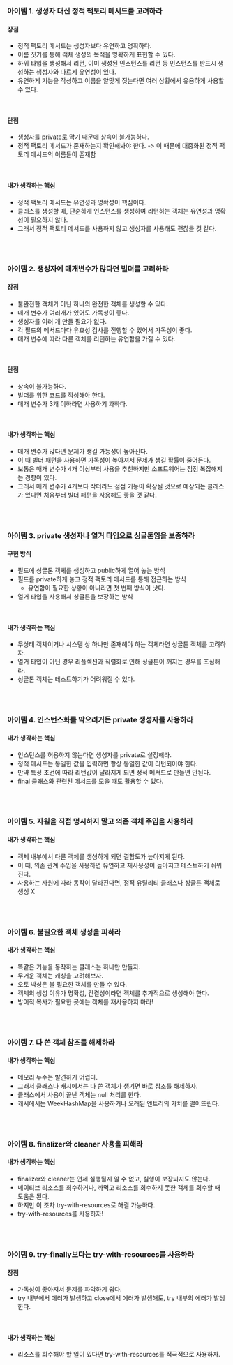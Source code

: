 ### 아이템 1. 생성자 대신 정적 팩토리 메서드를 고려하라

#### 장점
+ 정적 팩토리 메서드는 생성자보다 유연하고 명확하다.
+ 이름 짓기를 통해 객체 생성의 목적을 명확하게 표현할 수 있다.
+ 하위 타입을 생성해서 리턴, 이미 생성된 인스턴스를 리턴 등 인스턴스를 반드시 생성하는 생성자와 다르게 유연성이 있다.
+ 유연하게 기능을 작성하고 이름을 알맞게 짓는다면 여러 상황에서 유용하게 사용할 수 있다.

<br>

#### 단점
+ 생성자를 private로 막기 때문에 상속이 불가능하다.
+ 정적 팩토리 메서드가 존재하는지 확인해봐야 한다. -> 이 때문에 대중화된 정적 팩토리 메서드의 이름들이 존재함

<br>

#### 내가 생각하는 핵심
+ 정적 팩토리 메서드는 유연성과 명확성이 핵심이다. 
+ 클래스를 생성할 때, 단순하게 인스턴스를 생성하여 리턴하는 객체는 유연성과 명확성이 필요하지 않다.
+ 그래서 정적 팩토리 메서드를 사용하지 않고 생성자를 사용해도 괜찮을 것 같다.

<br><br>


### 아이템 2. 생성자에 매개변수가 많다면 빌더를 고려하라

#### 장점
+ 불완전한 객체가 아닌 하나의 완전한 객체를 생성할 수 있다.
+ 매개 변수가 여러개가 있어도 가독성이 좋다.
+ 생성자를 여러 개 만들 필요가 없다.
+ 각 필드의 메서드마다 유효성 검사를 진행할 수 있어서 가독성이 좋다.
+ 매개 변수에 따라 다른 객체를 리턴하는 유연함을 가질 수 있다.

<br>

#### 단점
+ 상속이 불가능하다.
+ 빌더를 위한 코드를 작성해야 한다.
+ 매개 변수가 3개 이하라면 사용하기 과하다. 

<br>

#### 내가 생각하는 핵심
+ 매개 변수가 많다면 문제가 생길 가능성이 높아진다.
+ 이 때 빌더 패턴을 사용하면 가독성이 높아져서 문제가 생길 확률이 줄어든다.
+ 보통은 매개 변수가 4개 이상부터 사용을 추천하지만 소프트웨어는 점점 복잡해지는 경향이 있다.
+ 그래서 매개 변수가 4개보다 작더라도 점점 기능이 확장될 것으로 예상되는 클래스가 있다면 처음부터 빌더 패턴을 사용해도 좋을 것 같다.

<br><br>


### 아이템 3. private 생성자나 열거 타입으로 싱글톤임을 보증하라

#### 구현 방식
+ 필드에 싱글톤 객체를 생성하고 public하게 열어 놓는 방식
+ 필드를 private하게 놓고 정적 팩토리 메서드를 통해 접근하는 방식
    + 유연함이 필요한 상황이 아니라면 첫 번째 방식이 낫다.
+ 열거 타입을 사용해서 싱글톤을 보장하는 방식

<br>

#### 내가 생각하는 핵심
+ 무상태 객체이거나 시스템 상 하나만 존재해야 하는 객체라면 싱글톤 객체를 고려하자.
+ 열거 타입이 아닌 경우 리플렉션과 직렬화로 인해 싱글톤이 깨지는 경우를 조심해라.
+ 싱글톤 객체는 테스트하기가 어려워질 수 있다.

<br><br>


### 아이템 4. 인스턴스화를 막으려거든 private 생성자를 사용하라

#### 내가 생각하는 핵심
+ 인스턴스를 허용하지 않는다면 생성자를 private로 설정해라.
+ 정적 메서드는 동일한 값을 입력하면 항상 동일한 값이 리턴되어야 한다.
+ 만약 특정 조건에 따라 리턴값이 달라지게 되면 정적 메서드로 만들면 안된다.
+ final 클래스와 관련된 메서드를 모을 때도 활용할 수 있다.

<br><br>


### 아이템 5. 자원을 직접 명시하지 말고 의존 객체 주입을 사용하라

#### 내가 생각하는 핵심
+ 객체 내부에서 다른 객체를 생성하게 되면 결합도가 높아지게 된다.
+ 이 때, 의존 관계 주입을 사용하면 유연하고 재사용성이 높아지고 테스트하기 쉬워진다.
+ 사용하는 자원에 따라 동작이 달라진다면, 정적 유틸리티 클래스나 싱글톤 객체로 생성 X

<br><br>


### 아이템 6. 불필요한 객체 생성을 피하라

#### 내가 생각하는 핵심
+ 똑같은 기능을 동작하는 클래스는 하나만 만들자.
+ 무거운 객체는 캐싱을 고려해보자.
+ 오토 박싱은 불 필요한 객체를 만들 수 있다.
+ 객체의 생성 이유가 명확성, 간결성이라면 객체를 추가적으로 생성해야 한다.
+ 방어적 복사가 필요한 곳에는 객체를 재사용하지 마라!

<br><br>


### 아이템 7. 다 쓴 객체 참조를 해제하라

#### 내가 생각하는 핵심
+ 메모리 누수는 발견하기 어렵다.
+ 그래서 클래스나 캐시에서는 다 쓴 객체가 생기면 바로 참조를 해제하자.
+ 클래스에서 사용이 끝난 객체는 null 처리를 한다.
+ 캐시에서는 WeekHashMap을 사용하거나 오래된 엔트리의 가치를 떨어뜨린다.

<br><br>


### 아이템 8. finalizer와 cleaner 사용을 피해라

#### 내가 생각하는 핵심
+ finalizer와 cleaner는 언제 실행될지 알 수 없고, 실행이 보장되지도 않는다.
+ 네이티브 리소스를 회수하거나, 까먹고 리소스를 회수하지 못한 객체를 회수할 때 도움은 된다.
+ 하지만 이 조차 try-with-resources로 해결 가능하다.
+ try-with-resources를 사용하자!

<br><br>


### 아이템 9. try-finally보다는 try-with-resources를 사용하라

#### 장점
+ 가독성이 좋아져서 문제를 파악하기 쉽다.
+ try 내부에서 에러가 발생하고 close에서 에러가 발생해도, try 내부의 에러가 발생한다.

<br>

#### 내가 생각하는 핵심
+ 리소스를 회수해야 할 일이 있다면 try-with-resources를 적극적으로 사용하자.

